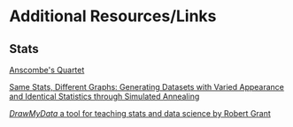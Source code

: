 # [](#header-1)Additional Resources/Links

## [](#header-2)Stats

[Anscombe's Quartet](https://en.wikipedia.org/wiki/Anscombe%27s_quartet)

[Same Stats, Different Graphs: Generating Datasets with Varied Appearance and Identical Statistics through Simulated Annealing](https://www.autodeskresearch.com/publications/samestats)

[*DrawMyData* a tool for teaching stats and data science by Robert Grant](http://robertgrantstats.co.uk/drawmydata.html)
